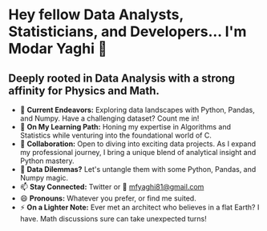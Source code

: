 # Hey fellow Data Analysts, Statisticians, and Developers... I'm Modar Yaghi 👋
## Deeply rooted in Data Analysis with a strong affinity for Physics and Math.
- 🔭 **Current Endeavors:** Exploring data landscapes with Python, Pandas, and Numpy. Have a challenging dataset? Count me in!
- 🌱 **On My Learning Path:** Honing my expertise in Algorithms and Statistics while venturing into the foundational world of C.
- 👯 **Collaboration:** Open to diving into exciting data projects. As I expand my professional journey, I bring a unique blend of analytical insight and Python mastery.
- 💬 **Data Dilemmas?** Let's untangle them with some Python, Pandas, and Numpy magic.
- 📫 **Stay Connected:** Twitter or 📧 mfyaghi81@gmail.com
- 😄 **Pronouns:** Whatever you prefer, or find me suited. 
- ⚡ **On a Lighter Note:** Ever met an architect who believes in a flat Earth? I have. Math discussions sure can take unexpected turns!

